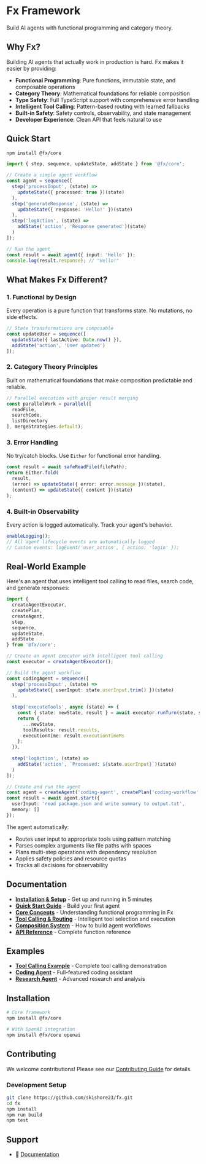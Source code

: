 # Fx Framework

Build AI agents with functional programming and category theory.

## Why Fx?

Building AI agents that actually work in production is hard. Fx makes it easier by providing:

- **Functional Programming**: Pure functions, immutable state, and composable operations
- **Category Theory**: Mathematical foundations for reliable composition
- **Type Safety**: Full TypeScript support with comprehensive error handling
- **Intelligent Tool Calling**: Pattern-based routing with learned fallbacks
- **Built-in Safety**: Safety controls, observability, and state management
- **Developer Experience**: Clean API that feels natural to use

## Quick Start

```bash
npm install @fx/core
```

```typescript
import { step, sequence, updateState, addState } from '@fx/core';

// Create a simple agent workflow
const agent = sequence([
  step('processInput', (state) => 
    updateState({ processed: true })(state)
  ),
  step('generateResponse', (state) => 
    updateState({ response: 'Hello!' })(state)
  ),
  step('logAction', (state) => 
    addState('action', 'Response generated')(state)
  )
]);

// Run the agent
const result = await agent({ input: 'Hello' });
console.log(result.response); // "Hello!"
```

## What Makes Fx Different?

### 1. **Functional by Design**
Every operation is a pure function that transforms state. No mutations, no side effects.

```typescript
// State transformations are composable
const updateUser = sequence([
  updateState({ lastActive: Date.now() }),
  addState('action', 'User updated')
]);
```

### 2. **Category Theory Principles**
Built on mathematical foundations that make composition predictable and reliable.

```typescript
// Parallel execution with proper result merging
const parallelWork = parallel([
  readFile,
  searchCode,
  listDirectory
], mergeStrategies.default);
```

### 3. **Error Handling**
No try/catch blocks. Use `Either` for functional error handling.

```typescript
const result = await safeReadFile(filePath);
return Either.fold(
  result,
  (error) => updateState({ error: error.message })(state),
  (content) => updateState({ content })(state)
);
```

### 4. **Built-in Observability**
Every action is logged automatically. Track your agent's behavior.

```typescript
enableLogging();
// All agent lifecycle events are automatically logged
// Custom events: logEvent('user_action', { action: 'login' });
```

## Real-World Example

Here's an agent that uses intelligent tool calling to read files, search code, and generate responses:

```typescript
import { 
  createAgentExecutor,
  createPlan,
  createAgent,
  step,
  sequence,
  updateState,
  addState
} from '@fx/core';

// Create an agent executor with intelligent tool calling
const executor = createAgentExecutor();

// Build the agent workflow
const codingAgent = sequence([
  step('processInput', (state) => 
    updateState({ userInput: state.userInput.trim() })(state)
  ),
  
  step('executeTools', async (state) => {
    const { state: newState, result } = await executor.runTurn(state, state.userInput);
    return {
      ...newState,
      toolResults: result.results,
      executionTime: result.executionTimeMs
    };
  }),
  
  step('logAction', (state) => 
    addState('action', `Processed: ${state.userInput}`)(state)
  )
]);

// Create and run the agent
const agent = createAgent('coding-agent', createPlan('coding-workflow', codingAgent));
const result = await agent.start({ 
  userInput: 'read package.json and write summary to output.txt',
  memory: [] 
});
```

The agent automatically:
- Routes user input to appropriate tools using pattern matching
- Parses complex arguments like file paths with spaces
- Plans multi-step operations with dependency resolution
- Applies safety policies and resource quotas
- Tracks all decisions for observability

## Documentation

- **[Installation & Setup](./docs/getting-started/installation.md)** - Get up and running in 5 minutes
- **[Quick Start Guide](./docs/getting-started/quick-start.md)** - Build your first agent
- **[Core Concepts](./docs/getting-started/concepts.md)** - Understanding functional programming in Fx
- **[Tool Calling & Routing](./docs/guides/tool-calling-and-routing.md)** - Intelligent tool selection and execution
- **[Composition System](./docs/api/composition.md)** - How to build agent workflows
- **[API Reference](./docs/api/core.md)** - Complete function reference

## Examples

- **[Tool Calling Example](./examples/tool-calling-example.ts)** - Complete tool calling demonstration
- **[Coding Agent](./examples/coding-agent/)** - Full-featured coding assistant
- **[Research Agent](./examples/research-agent/)** - Advanced research and analysis

## Installation

```bash
# Core framework
npm install @fx/core

# With OpenAI integration
npm install @fx/core openai
```

## Contributing

We welcome contributions! Please see our [Contributing Guide](./CONTRIBUTING.md) for details.

### Development Setup

```bash
git clone https://github.com/skishore23/fx.git
cd fx
npm install
npm run build
npm test
```

## Support

- 📖 [Documentation](./docs/)